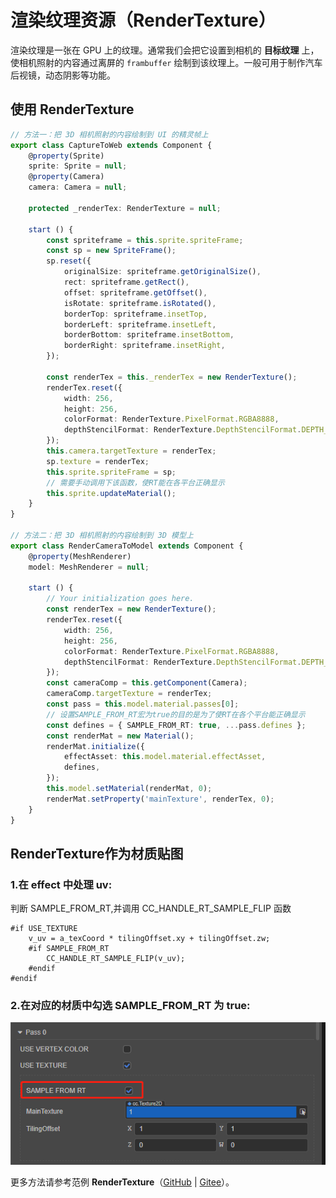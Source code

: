 # 渲染纹理资源（RenderTexture）

渲染纹理是一张在 GPU 上的纹理。通常我们会把它设置到相机的 **目标纹理** 上，使相机照射的内容通过离屏的 `frambuffer` 绘制到该纹理上。一般可用于制作汽车后视镜，动态阴影等功能。

## 使用 RenderTexture

```typescript
// 方法一：把 3D 相机照射的内容绘制到 UI 的精灵帧上
export class CaptureToWeb extends Component {
    @property(Sprite)
    sprite: Sprite = null;
    @property(Camera)
    camera: Camera = null;

    protected _renderTex: RenderTexture = null;

    start () {
        const spriteframe = this.sprite.spriteFrame;
        const sp = new SpriteFrame();
        sp.reset({
            originalSize: spriteframe.getOriginalSize(),
            rect: spriteframe.getRect(),
            offset: spriteframe.getOffset(),
            isRotate: spriteframe.isRotated(),
            borderTop: spriteframe.insetTop,
            borderLeft: spriteframe.insetLeft,
            borderBottom: spriteframe.insetBottom,
            borderRight: spriteframe.insetRight,
        });

        const renderTex = this._renderTex = new RenderTexture();
        renderTex.reset({
            width: 256,
            height: 256,
            colorFormat: RenderTexture.PixelFormat.RGBA8888,
            depthStencilFormat: RenderTexture.DepthStencilFormat.DEPTH_24_STENCIL_8
        });
        this.camera.targetTexture = renderTex;
        sp.texture = renderTex;
        this.sprite.spriteFrame = sp;
        // 需要手动调用下该函数，使RT能在各平台正确显示
        this.sprite.updateMaterial();
    }
}

// 方法二：把 3D 相机照射的内容绘制到 3D 模型上
export class RenderCameraToModel extends Component {
    @property(MeshRenderer)
    model: MeshRenderer = null;

    start () {
        // Your initialization goes here.
        const renderTex = new RenderTexture();
        renderTex.reset({
            width: 256,
            height: 256,
            colorFormat: RenderTexture.PixelFormat.RGBA8888,
            depthStencilFormat: RenderTexture.DepthStencilFormat.DEPTH_24_STENCIL_8,
        });
        const cameraComp = this.getComponent(Camera);
        cameraComp.targetTexture = renderTex;
        const pass = this.model.material.passes[0];
        // 设置SAMPLE_FROM_RT宏为true的目的是为了使RT在各个平台能正确显示
        const defines = { SAMPLE_FROM_RT: true, ...pass.defines };
        const renderMat = new Material();
        renderMat.initialize({
            effectAsset: this.model.material.effectAsset,
            defines,
        });
        this.model.setMaterial(renderMat, 0);
        renderMat.setProperty('mainTexture', renderTex, 0);
    }
}
```

## RenderTexture作为材质贴图

### 1.在 effect 中处理 uv:

判断 SAMPLE_FROM_RT,并调用 CC_HANDLE_RT_SAMPLE_FLIP 函数

```
#if USE_TEXTURE
    v_uv = a_texCoord * tilingOffset.xy + tilingOffset.zw;
    #if SAMPLE_FROM_RT
        CC_HANDLE_RT_SAMPLE_FLIP(v_uv);
    #endif
#endif
```

### 2.在对应的材质中勾选 SAMPLE_FROM_RT 为 true:

![SAMPLE_FROM_RT](render-texture/SampleFormRT.png)

更多方法请参考范例 **RenderTexture**（[GitHub](https://github.com/cocos-creator/test-cases-3d/tree/v3.1/assets/cases/rendertexture) | [Gitee](https://gitee.com/mirrors_cocos-creator/test-cases-3d/tree/v3.1/assets/cases/rendertexture)）。
